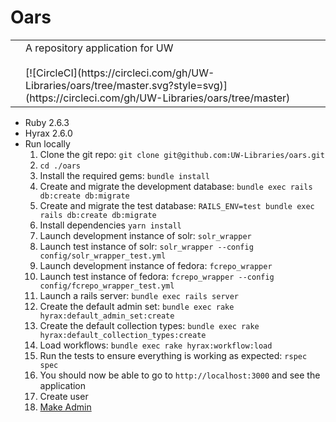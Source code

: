 # Oars

<table width="100%">
<tr><td>
</td><td>
A repository application for UW
<br/><br/>
[![CircleCI](https://circleci.com/gh/UW-Libraries/oars/tree/master.svg?style=svg)](https://circleci.com/gh/UW-Libraries/oars/tree/master)
</td></tr>
</table>


* Ruby 2.6.3
* Hyrax 2.6.0
* Run locally
  1. Clone the git repo: `git clone git@github.com:UW-Libraries/oars.git`
  1. `cd ./oars`
  1. Install the required gems: `bundle install`
  1. Create and migrate the development database: `bundle exec rails db:create db:migrate`
  1. Create and migrate the test database: `RAILS_ENV=test bundle exec rails db:create db:migrate`
  1. Install dependencies `yarn install`
  1. Launch development instance of solr: `solr_wrapper`
  1. Launch test instance of solr: `solr_wrapper --config config/solr_wrapper_test.yml`
  1. Launch development instance of fedora: `fcrepo_wrapper`
  1. Launch test instance of fedora: `fcrepo_wrapper --config config/fcrepo_wrapper_test.yml`
  1. Launch a rails server: `bundle exec rails server`
  1. Create the default admin set: `bundle exec rake hyrax:default_admin_set:create`
  1. Create the default collection types: `bundle exec rake hyrax:default_collection_types:create`
  1. Load workflows: `bundle exec rake hyrax:workflow:load`
  1. Run the tests to ensure everything is working as expected: `rspec spec`
  1. You should now be able to go to `http://localhost:3000` and see the application
  1. Create user
  1. [Make Admin](https://github.com/samvera/hyrax/wiki/Making-Admin-Users-in-Hyrax)
